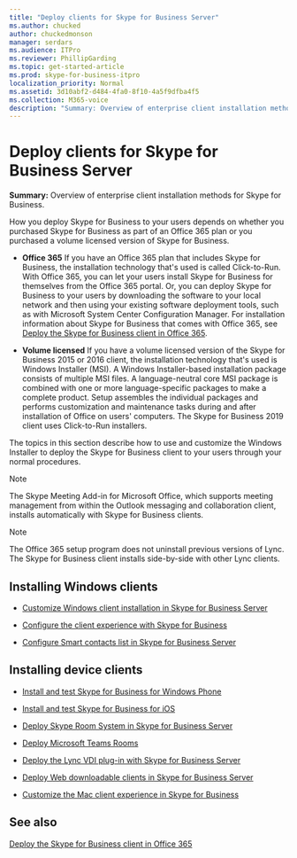 ```yaml
---
title: "Deploy clients for Skype for Business Server"
ms.author: chucked
author: chuckedmonson
manager: serdars
ms.audience: ITPro
ms.reviewer: PhillipGarding
ms.topic: get-started-article
ms.prod: skype-for-business-itpro
localization_priority: Normal
ms.assetid: 3d10abf2-d484-4fa0-8f10-4a5f9dfba4f5
ms.collection: M365-voice
description: "Summary: Overview of enterprise client installation methods for Skype for Business."
---
```


# Deploy clients for Skype for Business Server
 
**Summary:** Overview of enterprise client installation methods for Skype for Business.
  
How you deploy Skype for Business to your users depends on whether you purchased Skype for Business as part of an Office 365 plan or you purchased a volume licensed version of Skype for Business. 
  
- **Office 365** If you have an Office 365 plan that includes Skype for Business, the installation technology that's used is called Click-to-Run. With Office 365, you can let your users install Skype for Business for themselves from the Office 365 portal. Or, you can deploy Skype for Business to your users by downloading the software to your local network and then using your existing software deployment tools, such as with Microsoft System Center Configuration Manager. For installation information about Skype for Business that comes with Office 365, see [Deploy the Skype for Business client in Office 365](https://support.office.com/article/8c563b81-22c9-4024-9efe-9fe28c7bbc96).
    
- **Volume licensed** If you have a volume licensed version of the Skype for Business 2015 or 2016 client, the installation technology that's used is Windows Installer (MSI). A Windows Installer-based installation package consists of multiple MSI files. A language-neutral core MSI package is combined with one or more language-specific packages to make a complete product. Setup assembles the individual packages and performs customization and maintenance tasks during and after installation of Office on users' computers. The Skype for Business 2019 client uses Click-to-Run installers.
    
The topics in this section describe how to use and customize the Windows Installer to deploy the Skype for Business client to your users through your normal procedures.
  
> [!NOTE]
> The Skype Meeting Add-in for Microsoft Office, which supports meeting management from within the Outlook messaging and collaboration client, installs automatically with Skype for Business clients. 
  
> [!NOTE]
> The Office 365 setup program does not uninstall previous versions of Lync. The Skype for Business client installs side-by-side with other Lync clients. 
  
## Installing Windows clients

- [Customize Windows client installation in Skype for Business Server](customize-windows-client-installation.md)
    
- [Configure the client experience with Skype for Business](configure-the-client-experience.md)
    
- [Configure Smart contacts list in Skype for Business Server](configure-smart-contacts-list.md)
    
## Installing device clients

- [Install and test Skype for Business for Windows Phone](windows-phone.md)
    
- [Install and test Skype for Business for iOS](ios.md)
    
- [Deploy Skype Room System in Skype for Business Server](deploy-skype-room-system.md)
    
- [Deploy Microsoft Teams Rooms](room-systems-v2.md)
    
- [Deploy the Lync VDI plug-in with Skype for Business Server](deploy-the-lync-vdi-plug-in.md)
    
- [Deploy Web downloadable clients in Skype for Business Server](deploy-web-downloadable-clients.md)
    
- [Customize the Mac client experience in Skype for Business](customize-the-mac-client-experience.md)
    
## See also

[Deploy the Skype for Business client in Office 365](../../../SfbOnline/set-up-skype-for-business-online/deploy-the-skype-for-business-client-in-office-365.md)